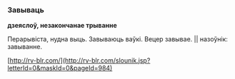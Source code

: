 ### Завываць
**дзеяслоў, незакончанае трыванне**

Перарывіста, нудна выць. Завываюць ваўкі. Вецер завывае. || назоўнік: завыванне.

<a rel="author">[http://rv-blr.com/](http://rv-blr.com/slounik.jsp?letterId=0&maskId=0&pageId=984)</a>
